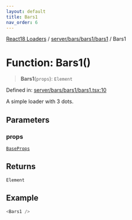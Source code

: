 ```yaml
---
layout: default
title: Bars1
nav_order: 6
---
```


[React18 Loaders](../../../../../modules.md) / [server/bars/bars1/bars1](../README.md) / Bars1

# Function: Bars1()

> **Bars1**(`props`): `Element`

Defined in: [server/bars/bars1/bars1.tsx:10](https://github.com/react18-tools/turborepo-template/blob/da96170e6e8ed2d4305f5f17fef4813021a270f1/lib/src/server/bars/bars1/bars1.tsx#L10)

A simple loader with 3 dots.

## Parameters

### props

[`BaseProps`](../../../../common/base/base/interfaces/BaseProps.md)

## Returns

`Element`

## Example

```ts
<Bars1 />
```

